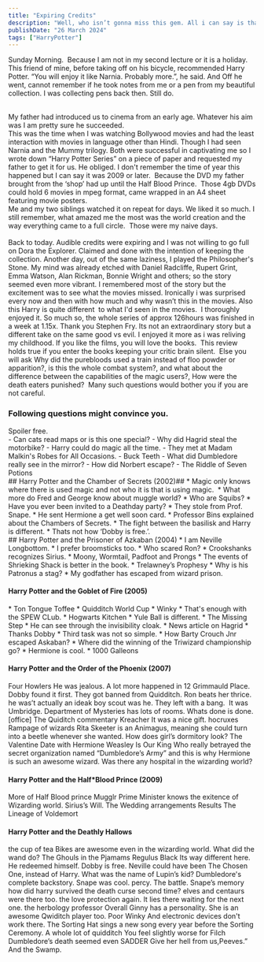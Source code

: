 ```yaml
---
title: "Expiring Credits"
description: "Well, who isn’t gonna miss this gem. All i can say is thank you. Thank You for being the you. The Godfather of Shonen Manga.                                    "
publishDate: "26 March 2024"
tags: ["HarryPotter"]
---
```


Sunday Morning. 
Because I am not in my second lecture or it is a holiday. 
This friend of mine, before taking off on his bicycle, recommended Harry Potter.
“You will enjoy it like Narnia. Probably more.”, he said.
And Off he went, cannot remember if he took notes from me or a pen from my beautiful collection.
I was collecting pens back then.
Still do.

<br> My father had introduced us to cinema from an early age. Whatever his aim was I am pretty sure he succeeded. 
<br>This was the time when I was watching Bollywood movies and had the least interaction with movies in language other than Hindi.
Though I had seen Narnia and the Mummy trilogy. Both were successful in captivating me so I wrote down “Harry Potter Series” on a piece of paper and requested my father to get it for us. He obliged.
I don't remember the time of year this happened but I can say it was 2009 or later. 
Because the DVD my father brought from the ‘shop’ had up until the Half Blood Prince. 
Those 4gb DVDs could hold 6 movies in mpeg format, came wrapped in an A4 sheet featuring movie posters.
<br>Me and my two siblings watched it on repeat for days.
We liked it so much. I still remember, what amazed me the most was the world creation and the way everything came to a full circle. 
Those were my naive days.
<br>
<br>
Back to today.
Audible credits were expiring and I was not willing to go full on Dora the Explorer. Claimed and done with the intention of keeping the collection.
Another day, out of the same laziness, I played the Philosopher's Stone.
My mind was already etched with Daniel Radcliffe, Rupert Grint, Emma Watson, Alan Rickman, Bonnie Wright and others; so the story seemed even more vibrant.
I remembered most of the story but the excitement was to see what the movies missed.
Ironically i was surprised every now and then with how much and why wasn’t this in the movies.
Also this Harry is quite different  to what I'd seen in the movies. 
I thoroughly enjoyed it.
So much so, the whole series of approx 126hours was finished in a week at 1.15x. Thank you Stephen Fry.
Its not an extraordinary story but a different take on the same good vs evil.
I enjoyed it more as i was reliving my childhood.
If you like the films, you will love the books. 
This review holds true if you enter the books keeping your critic brain silent. 
Else you will ask Why did the purebloods used a train instead of floo powder or apparition?, is this the whole combat system?, and what about the difference between the capabilities of the magic users?,
How were the death eaters punished? 
Many such questions would bother you if you are not careful.

<h3>Following questions might convince you. </h3>
Spoiler free.
<br>
<h Harry Potter and the Sorcerer's Stone (2001)</h>
 - Can cats read maps or is this one special?
 - Why did Hagrid steal the motorbike?
 - Harry could do magic all the time.
 - They met at Madam Malkin's Robes for All Occasions.
 - Buck Teeth
 - What did Dumbledore really see in the mirror?
 - How did Norbert escape?
 - The Riddle of Seven Potions
<br>
## Harry Potter and the Chamber of Secrets (2002)##
* Magic only knows where there is used magic and not who it is that is using magic. 
* What more do Fred and George know about muggle world?
* Who are Squibs?
* Have you ever been invited to a Deathday party?
* They stole from Prof. Snape.
* He sent Hermione a get well soon card.
* Professor Bins explained about the Chambers of Secrets.
* The fight between the basilisk and Harry is different.
* Thats not how ‘Dobby is free.’.
  <br>
## Harry Potter and the Prisoner of Azkaban (2004)
* I am Neville Longbottom.
* I prefer broomsticks too.
* Who scared Ron?
* Crookshanks recognizes Sirius.
* Moony, Wormtail, Padfoot and Prongs
* The events of Shrieking Shack is better in the book.
* Trelawney’s Prophesy
* Why is his Patronus a stag?
* My godfather has escaped from wizard prison.
<br>
<h4>Harry Potter and the Goblet of Fire (2005) </h4>
* Ton Tongue Toffee
* Quidditch World Cup
* Winky
* That's enough with the SPEW CLub.
* Hogwarts Kitchen
* Yule Ball is different.
* The Missing Step
* He can see through the invisibility cloak.
* News article on Hagrid
* Thanks Dobby
* Third task was not so simple.
* How Barty Crouch Jnr escaped Askaban?
* Where did the winning of the Triwizard championship go?
* Hermione is cool.
* 1000 Galleons
<br>
<h4>Harry Potter and the Order of the Phoenix (2007) </h4>
Four Howlers
He was jealous.
A lot more happened in 12 Grimmauld Place.
Dobby found it first.
They got banned from Quidditch.
Ron beats her thrice.
he was’t actually an ideak boy scout was he.
They left with a bang. 
It was Umbridge.
Department of Mysteries has lots of rooms.
Whats done is done.[office]
The Quiditch commentary
Kreacher
It was a nice gift.
hocruxes
Rampage of wizards
Rita Skeeter is an Animagus, meaning she could turn into a beetle whenever she wanted.
How does girl’s dormitory look?
The Valentine Date with Hermione
Weasley Is Our King
Who really betrayed the secret organization named “Dumbledore’s Army” and this is why Hermione is such an awesome wizard.
Was there any hospital in the wizarding world?
<h4>Harry Potter and the Half*Blood Prince (2009) </h4>
More of Half Blood prince
Mugglr Prime Minister knows the exitence of Wizarding world.
Sirius’s Will.
The Wedding arrangements
Results
The Lineage of Voldemort
<h4>Harry Potter and the Deathly Hallows </h4>
the cup of tea
Bikes are awesome even in the wizarding world.
What did the wand do?
The Ghouls in the Pjamams
Regulus Black
Its way different here.
He redeemed himself.
Dobby is free.
Neville could have been The Chosen One, instead of Harry.
What was the name of Lupin’s kid?
Dumbledore's complete backstory.
Snape was cool.
percy.
The battle.
Snape’s memory
how did harry survived the death curse second time?
elves and centaurs were there too.
the love protection again.
It lies there waiting for the next one.
the herbology professor
Overall
Ginny has a personality. She is an awesome Qwiditch player too.
Poor Winky
And electronic devices don't work there.
The Sorting Hat sings a new song every year before the Sorting Ceremony.
A whole lot of quidditch
You feel slightly worse for Filch
Dumbledore’s death seemed even SADDER
Give her hell from us,Peeves.” And the Swamp.
